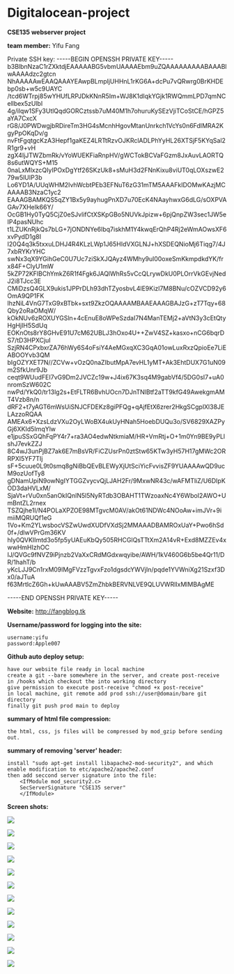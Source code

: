 # Digitalocean-project
**CSE135 webserver project**

**team member:** Yifu Fang

Private SSH key: -----BEGIN OPENSSH PRIVATE KEY-----
b3BlbnNzaC1rZXktdjEAAAAABG5vbmUAAAAEbm9uZQAAAAAAAAABAAABlwAAAAdzc2gtcn
NhAAAAAwEAAQAAAYEAwpBLmpljUHHnL1rKG6A+dcPu7vQRwrg0BrKHDEbp0sb+w5c9UAYC
/tcd6WTrpj85wYHUfLRPJDkKNnR5Im+WJ8K1dIqkYGjk1RWQmmLPD7qmNCellbex5zUlbl
4g/ilqw1SFy3UtlQqdGORCztssb7uM40M1h7ohuruKySEzVjiTCoStCE/hGPZ5aYA7CxcX
rG8/J0PWDwgjbRDireTm3HG4sMcnhHgovMtanUnrkch1VcYs0n6FdIMRA2KgyPpOKqDv/g
nvFtFgqtgcKzA3Hepf1gaKEZ4LRTtRzvOJKRclADLPhYyHL26XTSjF5KYqSal2R1gr9+vH
zgX4IjJTWZbmRk/vYoWUEKFiaRnpHV/gWCTokBCVaFGzm8JxAuvLAORTQ8s6utWQYS+M15
0naLxMlxzcQIyIPOxDgYtf26SKzUk8+sMuH3d2FNnKixu8viUT0qLOXszwE279w5lUIP3b
Lo6YD1A/UUqWHM2IvhWcbtPEb3EFNuT6zG31mTM5AAAFkIDOMwKAzjMCAAAAB3NzaC1yc2
EAAAGBAMKQS5qZY1Bx5y9ayhugPnXD7u70EcK4NAayhwxG6dLG/sOXPVAGAv7XHelk66Y/
OcGB1Hy0TyQ5CjZ0eSJvlifCtXSKpGBo5NUVkJpizw+6pjQnpZW3sec1JW5eIP4pasNUhc
t1LZUKnRjkQs7bLG+7jONDNYe6Ibq7iskhM1Y4kwqErQhP4Rj2eWmAOwsXF6xvPydD1g8I
I20Q4q3k5txxuLDHJ4R4KLzLWp1J65HIdVXGLNJ+hXSDEQNioMj6Tiqg7/4J7xbRYKrYHC
swNx3qX9YGihGeC0U7Uc7ziSkXJQAyz4WMhy9ul00oxeSmKkmpdkdYK/frx84F+CIyU1mW
5kZP72KFlBChYmkZ6R1f4Fgk6JAQlWhRs5vCcQLrywDkU0PLOrrVkGEvjNedJ2i8TJcc3E
CMiDzsQ4GLX9ukis1JPPrDLh93dhTZyosbvL4lE9Kizl7M8BNu/cOZVCD92y6OmA9QP1FK
lhzNiL4VnG7TxG9xBTbk+sxt9ZkzOQAAAAMBAAEAAAGBAJzG+zT7Tqy+68Qby2oRaOMqW/
kOkNUv6zROXUYGSln+4cEnuE8oWPeSzdaI7N4ManTEMj2+aVtN3y3cEtQtyHgHjIH5SdUq
EOKnOts8rY8GHvE91U7cM62UBLJ3hOxo4U++ZwV4SZ+kasxo+nCG6bqrDS7/tD3HPXCjuI
SzjRN4CPxbxrZA76hWy6S4oFsiY4AeMGxqXC3GqA01owLuxRxzQpioEe7LiEABOOYvb3QM
bIgOZYXET7N//ZCVw+vOzQ0naZIbutMpA7evHL1yMT+Ak3EhtDUX7G1uN09m2SfkUnr9Jb
ceqt9WUudFEI7vG9Dm2JVCZc19w+J4ix67K3sq4M9gabVf4/5DG0sI7+uA0nromSzW602C
nwPd/YkQ0/tr13lg2s+EtFLTR6BvhUOcn7DJnTNlBtf2aTT9kfG49AwekgmAMT4Vzb8n/n
dRF2+t7yAGT6mWsUiSNJCFDEKz8giPFQg+qAjfEtX6zrer2HkgSCgplXl38JELAzzoRQAA
AMEAx6+XzsLdzVXu2OyLWoBX4ukUyHNah5HoebDUQu3o/SV6829XAZPyGj6XKId5ImqYlw
e1jpuSSxGQhFqPY4r7+ra3AO4edwNtkmiaM/HR+VmRtj+O+1m0Yn9BE9yPLlshJ7evkZZJ
8C4wJ3unPjBZ7ak6E7mBsVR/FiCZUsrPn0ztStw65KTw3yH57H17gMWc2ORRPXI5YF7TIj
sF+5cuue0L9t0smq8gNiBbQEvBLEWyXjUtSciYicFvvisZF9YUAAAAwQD9ucM9ozUofTy8
gDNamUpiN9owNgIYTGGZvycvQjLJAH2Fr/9MxwNR43c/wAFMTliZ/U6DIpKOD3daHVLxM/
SjaVt+rVu0xn5anOkIQnlN5l5NyRTdb3OBAHT1TWzoaxNc4Y6WboI2AWO+UmBntZL2rnex
TSZQjhe1I/N4POLaXPZOE98MTgvcM0AV/akOt61NDWc4NOoAw+imJVr+9imiiMQRUQf1eG
1Vo+Km2YLwsbocVSZwUwdXUDfVXdSj2MMAAADBAMROxUaY+Pwo6hSd0f+/dlwVPrGm36KV
hIy0QVKIImtd3o5fp5yUAEuKbQy505RHCGlQsTTtXm2A14vR+Exd8MZZEv4xwwHmHIzhOC
IJ/QVGc9fNVZ9iPjnzb2VaXxCRdMGdxwqyibe/AWH/1kV460G6b5be4Qr11/DR/1hahT/b
yKcLJJ9Cn1rxM09lMgFVzzTgvxFzo1dgsdcYWVjIn/pqde1YVWniXg21Szxf3Dx0/aJTuA
f63MrtlcZ6Gh+kUwAAABV5ZmZhbkBERVNLVE9QLUVWRlIxMlMBAgME

-----END OPENSSH PRIVATE KEY-----


**Website:** http://fangblog.tk


**Username/password for logging into the site:**

    username:yifu
    password:Apple007


**Github auto deploy setup:**

    have our website file ready in local machine
    create a git --bare somewhere in the server, and create post-receive in /hooks which checkout the into working directory
    give permission to execute post-receive "chmod +x post-receive"
    in local machine, git remote add prod ssh://user@domain/bare git directory
    finally git push prod main to deploy


**summary of html file compression:**

    the html, css, js files will be compressed by mod_gzip before sending out.


**summary of removing 'server' header:**

    install "sudo apt-get install libapache2-mod-security2", and which enable modification to etc/apache2/apache2.conf
    then add seccond server signature into the file:
        <IfModule mod_security2.c>
        SecServerSignature "CSE135 server"
        </IfModule>


**Screen shots:**


![](./images/initial-index.jpg)

![](./images/modified-index.jpg)

![](./images/validator-initial.jpg)

![](./images/vhost-verify.jpg)

![](./images/ssl-verify.jpg)

![](./images/github-deploy.gif)

![](./images/php-verification.jpg)

![](./images/compression-verify.jpg)

![](./images/header-verify.jpg)

![](./images/error-page.jpg)

![](./images/log-verification.jpg)

![](./images/report-verification.jpg)

